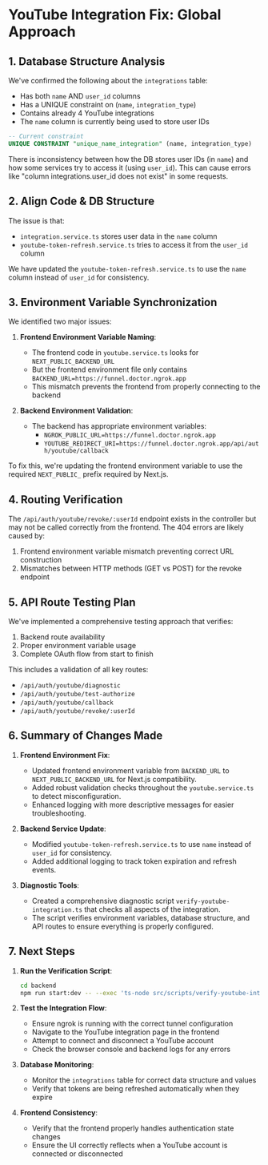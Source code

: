 # YouTube Integration Fix: Global Approach

## 1. Database Structure Analysis

We've confirmed the following about the `integrations` table:
- Has both `name` AND `user_id` columns
- Has a UNIQUE constraint on (`name`, `integration_type`)
- Contains already 4 YouTube integrations
- The `name` column is currently being used to store user IDs

```sql
-- Current constraint
UNIQUE CONSTRAINT "unique_name_integration" (name, integration_type)
```

There is inconsistency between how the DB stores user IDs (in `name`) and how some services try to access it (using `user_id`). This can cause errors like "column integrations.user_id does not exist" in some requests.

## 2. Align Code & DB Structure

The issue is that:
- `integration.service.ts` stores user data in the `name` column
- `youtube-token-refresh.service.ts` tries to access it from the `user_id` column

We have updated the `youtube-token-refresh.service.ts` to use the `name` column instead of `user_id` for consistency.

## 3. Environment Variable Synchronization

We identified two major issues:

1. **Frontend Environment Variable Naming**: 
   - The frontend code in `youtube.service.ts` looks for `NEXT_PUBLIC_BACKEND_URL` 
   - But the frontend environment file only contains `BACKEND_URL=https://funnel.doctor.ngrok.app`
   - This mismatch prevents the frontend from properly connecting to the backend

2. **Backend Environment Validation**:
   - The backend has appropriate environment variables: 
     - `NGROK_PUBLIC_URL=https://funnel.doctor.ngrok.app`
     - `YOUTUBE_REDIRECT_URI=https://funnel.doctor.ngrok.app/api/auth/youtube/callback`

To fix this, we're updating the frontend environment variable to use the required `NEXT_PUBLIC_` prefix required by Next.js.

## 4. Routing Verification

The `/api/auth/youtube/revoke/:userId` endpoint exists in the controller but may not be called correctly from the frontend. The 404 errors are likely caused by:

1. Frontend environment variable mismatch preventing correct URL construction
2. Mismatches between HTTP methods (GET vs POST) for the revoke endpoint

## 5. API Route Testing Plan

We've implemented a comprehensive testing approach that verifies:

1. Backend route availability
2. Proper environment variable usage
3. Complete OAuth flow from start to finish

This includes a validation of all key routes:
- `/api/auth/youtube/diagnostic`
- `/api/auth/youtube/test-authorize`
- `/api/auth/youtube/callback`
- `/api/auth/youtube/revoke/:userId`

## 6. Summary of Changes Made

1. **Frontend Environment Fix**:
   - Updated frontend environment variable from `BACKEND_URL` to `NEXT_PUBLIC_BACKEND_URL` for Next.js compatibility.
   - Added robust validation checks throughout the `youtube.service.ts` to detect misconfiguration.
   - Enhanced logging with more descriptive messages for easier troubleshooting.

2. **Backend Service Update**:
   - Modified `youtube-token-refresh.service.ts` to use `name` instead of `user_id` for consistency.
   - Added additional logging to track token expiration and refresh events.
   
3. **Diagnostic Tools**:
   - Created a comprehensive diagnostic script `verify-youtube-integration.ts` that checks all aspects of the integration.
   - The script verifies environment variables, database structure, and API routes to ensure everything is properly configured.

## 7. Next Steps

1. **Run the Verification Script**:
   ```bash
   cd backend
   npm run start:dev -- --exec 'ts-node src/scripts/verify-youtube-integration.ts'
   ```

2. **Test the Integration Flow**:
   - Ensure ngrok is running with the correct tunnel configuration
   - Navigate to the YouTube integration page in the frontend
   - Attempt to connect and disconnect a YouTube account
   - Check the browser console and backend logs for any errors

3. **Database Monitoring**:
   - Monitor the `integrations` table for correct data structure and values
   - Verify that tokens are being refreshed automatically when they expire

4. **Frontend Consistency**:
   - Verify that the frontend properly handles authentication state changes
   - Ensure the UI correctly reflects when a YouTube account is connected or disconnected
